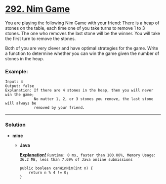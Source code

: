 # [292. Nim Game](https://leetcode.com/problems/nim-game/)

You are playing the following Nim Game with your friend: There is a heap of stones on the table, each time one of you take turns to remove 1 to 3 stones. The one who removes the last stone will be the winner. You will take the first turn to remove the stones.

Both of you are very clever and have optimal strategies for the game. Write a function to determine whether you can win the game given the number of stones in the heap.

### Example:
```
Input: 4
Output: false 
Explanation: If there are 4 stones in the heap, then you will never win the game;
             No matter 1, 2, or 3 stones you remove, the last stone will always be 
             removed by your friend.
```

---


###  Solution
* **mine**
  * **Java**
  
    **[Explanation!](https://leetcode.com/problems/nim-game/solution/)** `Runtime: 0 ms, faster than 100.00%, Memory Usage: 36.2 MB, less than 7.69% of Java online submissions`
    ```
    public boolean canWinNim(int n) {
        return n % 4 != 0;
    }
    ```

